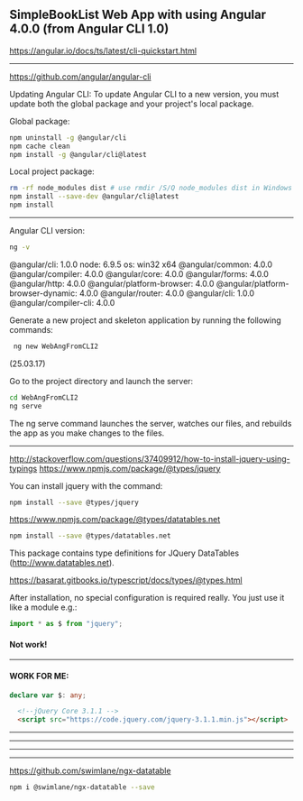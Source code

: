 
## SimpleBookList Web App with using Angular 4.0.0 (from Angular CLI 1.0)

https://angular.io/docs/ts/latest/cli-quickstart.html

-----------------------------------------------------------------------------------

https://github.com/angular/angular-cli


Updating Angular CLI: 
To update Angular CLI to a new version, you must update both the global package and your project's local package.

Global package:
```bash
npm uninstall -g @angular/cli
npm cache clean
npm install -g @angular/cli@latest
```

Local project package:
```bash
rm -rf node_modules dist # use rmdir /S/Q node_modules dist in Windows Command Prompt; use rm -r -fo node_modules,dist in Windows PowerShell
npm install --save-dev @angular/cli@latest
npm install
```

-----------------------------------------------------------------------------------

Angular CLI version:
```bash
ng -v
```

@angular/cli: 1.0.0
node: 6.9.5
os: win32 x64
@angular/common: 4.0.0
@angular/compiler: 4.0.0
@angular/core: 4.0.0
@angular/forms: 4.0.0
@angular/http: 4.0.0
@angular/platform-browser: 4.0.0
@angular/platform-browser-dynamic: 4.0.0
@angular/router: 4.0.0
@angular/cli: 1.0.0
@angular/compiler-cli: 4.0.0



Generate a new project and skeleton application by running the following commands:
```bash
 ng new WebAngFromCLI2
```
(25.03.17)


Go to the project directory and launch the server:
```bash
cd WebAngFromCLI2
ng serve
```
The ng serve command launches the server, watches our files, 
and rebuilds the app as you make changes to the files.


-----------------------------------------------------------------------------------

http://stackoverflow.com/questions/37409912/how-to-install-jquery-using-typings
https://www.npmjs.com/package/@types/jquery

You can install jquery with the command:

```bash
npm install --save @types/jquery
```




https://www.npmjs.com/package/@types/datatables.net
```bash
npm install --save @types/datatables.net
```

This package contains type definitions for JQuery DataTables (http://www.datatables.net).


https://basarat.gitbooks.io/typescript/docs/types/@types.html

After installation, no special configuration is required really. You just use it like a module e.g.:
```ts
import * as $ from "jquery";
```
#### Not work!

--------------------------------------

#### WORK FOR ME:
```ts
declare var $: any;
```
```html
  <!--jQuery Core 3.1.1 -->
  <script src="https://code.jquery.com/jquery-3.1.1.min.js"></script>
```
--------------------------------------

-----------------------------------------------------------------------------------


-----------------------------------------------------------------------------------
-----------------------------------------------------------------------------------

https://github.com/swimlane/ngx-datatable

```bash
npm i @swimlane/ngx-datatable --save
```

